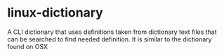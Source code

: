 # linux-dictionary
A CLI dictionary that uses definitions taken from dictionary text files that can be searched to find needed definition. It is similar to the dictionary found on OSX
